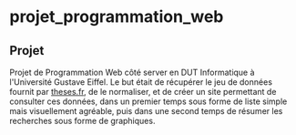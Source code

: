 # projet_programmation_web

## Projet

Projet de Programmation Web côté server en DUT Informatique à l'Université Gustave Eiffel.
Le but était de récupérer le jeu de données fournit par [theses.fr](https://theses.fr), de le normaliser, et de créer un site permettant de consulter ces données, dans un premier temps sous forme de liste simple mais visuellement agréable, puis dans une second temps de résumer les recherches sous forme de graphiques.
